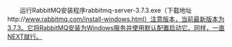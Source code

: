 &emsp;&emsp;运行RabbitMQ安装程序rabbitmq-server-3.7.3.exe（下载地址http://www.rabbitmq.com/install-windows.html）注意版本，当前最新版本为3.7.3。它将RabbitMQ安装为Windows服务并使用默认配置启动它。同样，一直NEXT就行。